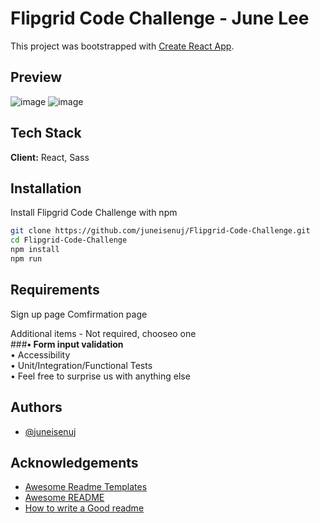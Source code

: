 # Flipgrid Code Challenge - June Lee

This project was bootstrapped with [Create React App](https://github.com/facebook/create-react-app).


## Preview

![image](https://imgur.com/0F98OLX.png)
![image](https://imgur.com/pHFYeIy.png)


## Tech Stack

**Client:** React, Sass


## Installation

Install Flipgrid Code Challenge with npm

```bash
git clone https://github.com/juneisenuj/Flipgrid-Code-Challenge.git
cd Flipgrid-Code-Challenge
npm install
npm run
```

## Requirements

Sign up page
Comfirmation page

Additional items - Not required, chooseo one  
###**• Form input validation**  
• Accessibility  
• Unit/Integration/Functional Tests  
• Feel free to surprise us with anything else  


## Authors

- [@juneisenuj](https://github.com/juneisenuj)


## Acknowledgements

 - [Awesome Readme Templates](https://awesomeopensource.com/project/elangosundar/awesome-README-templates)
 - [Awesome README](https://github.com/matiassingers/awesome-readme)
 - [How to write a Good readme](https://bulldogjob.com/news/449-how-to-write-a-good-readme-for-your-github-project)
